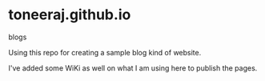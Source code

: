 # toneeraj.github.io
blogs

Using this repo for creating a sample blog kind of website.

I've added some WiKi as well on what I am using here to publish the pages.
